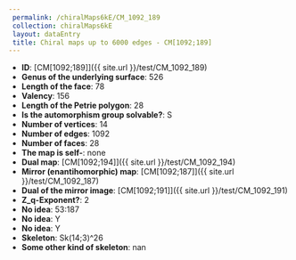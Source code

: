 ```yaml
--- 
 permalink: /chiralMaps6kE/CM_1092_189 
 collection: chiralMaps6kE
 layout: dataEntry
 title: Chiral maps up to 6000 edges - CM[1092;189]
---
```


- **ID**: [CM[1092;189]]({{ site.url }}/test/CM_1092_189)
- **Genus of the underlying surface**: 526
- **Length of the face**: 78
- **Valency**: 156
- **Length of the Petrie polygon**: 28
- **Is the automorphism group solvable?**: S
- **Number of vertices**: 14
- **Number of edges**: 1092
- **Number of faces**: 28
- **The map is self-**: none
- **Dual map**: [CM[1092;194]]({{ site.url }}/test/CM_1092_194)
- **Mirror (enantihomorphic) map**: [CM[1092;187]]({{ site.url }}/test/CM_1092_187)
- **Dual of the mirror image**: [CM[1092;191]]({{ site.url }}/test/CM_1092_191)
- **Z_q-Exponent?**: 2
- **No idea**:  53:187
- **No idea**: Y
- **No idea**: Y
- **Skeleton**: Sk(14;3)^26
- **Some other kind of skeleton**: nan
